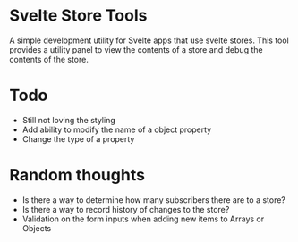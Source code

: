 # Svelte Store Tools

A simple development utility for Svelte apps that use svelte stores. This tool provides a utility panel to view the contents of a store and debug the contents of the store. 

# Todo
- Still not loving the styling
- Add ability to modify the name of a object property
- Change the type of a property

# Random thoughts
- Is there a way to determine how many subscribers there are to a store?
- Is there a way to record history of changes to the store?
- Validation on the form inputs when adding new items to Arrays or Objects